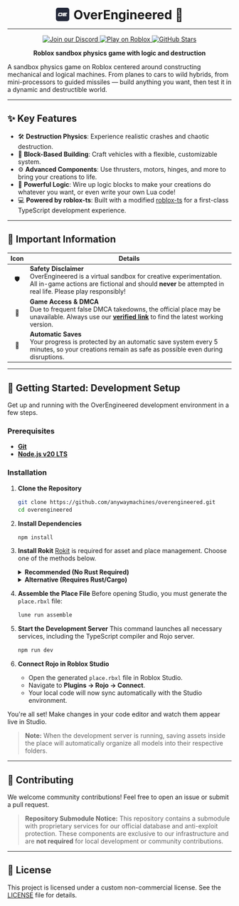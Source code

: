 <div style="display: flex; align-items: center; justify-content: center;">
  <img src="images/icon.png" alt="OverEngineered Logo" width="30" style="margin-right: 10px; margin-bottom: 3px; border-radius: 5px;">
  <h1 style="border-bottom: none; margin: 0;">OverEngineered 🚀</h1>
</div>

---

<p align="center">
  <a href="https://discord.gg/raax9xUMDc">
    <img src="https://discord.com/api/guilds/1053774759244083280/widget.png?style=shield" alt="Join our Discord" />
  <a href="https://join.anywaymachines.com">
    <img src="https://img.shields.io/badge/Roblox-Play-blue?style=flat-square&logo=roblox" alt="Play on Roblox" />
  </a>
  <a href="https://github.com/Maks-gaming/OverEngineered">
    <img src="https://img.shields.io/github/stars/anywaymachines/overengineered?style=flat-square" alt="GitHub Stars" />
  </a>
<p align="center">
  <strong>Roblox sandbox physics game with logic and destruction</strong>
</p>

A sandbox physics game on Roblox centered around constructing mechanical and logical machines. From planes to cars to wild hybrids, from mini-processors to guided missiles — build anything you want, then test it in a dynamic and destructible world.

---

## ✨ Key Features

- 🛠️ **Destruction Physics**: Experience realistic crashes and chaotic destruction.
- 🧩 **Block-Based Building**: Craft vehicles with a flexible, customizable system.
- ⚙️ **Advanced Components**: Use thrusters, motors, hinges, and more to bring your creations to life.
- 🧠 **Powerful Logic**: Wire up logic blocks to make your creations do whatever you want, or even write your own Lua code!
- 💻 **Powered by roblox-ts**: Built with a modified [roblox-ts](https://roblox-ts.com) for a first-class TypeScript development experience.

---

## 📌 Important Information

| Icon | Details |
| :--: | --- |
| 🛡️ | **Safety Disclaimer**<br>OverEngineered is a virtual sandbox for creative experimentation. All in-game actions are fictional and should **never** be attempted in real life. Please play responsibly! |
| 🔗 | **Game Access & DMCA**<br>Due to frequent false DMCA takedowns, the official place may be unavailable. Always use our **[verified link](https://join.anywaymachines.com)** to find the latest working version. |
| 💾 | **Automatic Saves**<br>Your progress is protected by an automatic save system every 5 minutes, so your creations remain as safe as possible even during disruptions. |

---

## 🚀 Getting Started: Development Setup

Get up and running with the OverEngineered development environment in a few steps.

### Prerequisites

- [**Git**](https://git-scm.com/downloads)
- [**Node.js v20 LTS**](https://nodejs.org/)

### Installation

1. **Clone the Repository**

    ```bash
    git clone https://github.com/anywaymachines/overengineered.git
    cd overengineered
    ```

2. **Install Dependencies**

    ```bash
    npm install
    ```

3. **Install Rokit**
    [Rokit](https://github.com/rojo-rbx/rokit) is required for asset and place management. Choose one of the methods below.

    <details>
    <summary><strong>Recommended (No Rust Required)</strong></summary>

    - **Linux / macOS:**

        ```bash
        curl -sSf https://raw.githubusercontent.com/rojo-rbx/rokit/main/scripts/install.sh | bash
        ```

    - **Windows (PowerShell as ADMIN):**

        ```powershell
        Invoke-RestMethod https://raw.githubusercontent.com/rojo-rbx/rokit/main/scripts/install.ps1 | Invoke-Expression
        ```

    </details>

    <details>
    <summary><strong>Alternative (Requires Rust/Cargo)</strong></summary>

    - First, install [Rust & Cargo](https://www.rust-lang.org/tools/install).
    - Then, install Rokit:

        ```bash
        cargo install rokit
        ```

    </details>

4. **Assemble the Place File**
    Before opening Studio, you must generate the `place.rbxl` file:

    ```bash
    lune run assemble
    ```

5. **Start the Development Server**
    This command launches all necessary services, including the TypeScript compiler and Rojo server.

    ```bash
    npm run dev
    ```

6. **Connect Rojo in Roblox Studio**
    - Open the generated `place.rbxl` file in Roblox Studio.
    - Navigate to **Plugins → Rojo → Connect**.
    - Your local code will now sync automatically with the Studio environment.

You're all set! Make changes in your code editor and watch them appear live in Studio.

> **Note:** When the development server is running, saving assets inside the place will automatically organize all models into their respective folders.

---

## 🤝 Contributing

We welcome community contributions! Feel free to open an issue or submit a pull request.

> **Repository Submodule Notice:**
> This repository contains a submodule with proprietary services for our official database and anti-exploit protection. These components are exclusive to our infrastructure and are **not required** for local development or community contributions.

---

## 📝 License

This project is licensed under a custom non-commercial license. See the [LICENSE](LICENSE) file for details.
